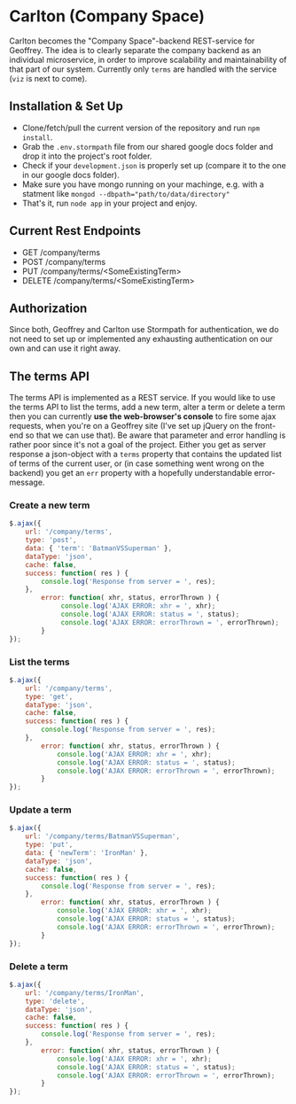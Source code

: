 # Carlton (Company Space)
Carlton becomes the "Company Space"-backend REST-service for Geoffrey.
The idea is to clearly separate the company backend as an individual microservice, in order to
improve scalability and maintainability of that part of our system.
Currently only `terms` are handled with the service (`viz` is next to come).

## Installation & Set Up
* Clone/fetch/pull the current version of the repository and run `npm install`.
* Grab the `.env.stormpath` file from our shared google docs folder and drop it into the project's root folder.
* Check if your `development.json` is properly set up (compare it to the one in our google docs folder).
* Make sure you have mongo running on your machinge, e.g. with a statment like `mongod --dbpath="path/to/data/directory"`
* That's it, run `node app` in your project and enjoy.

## Current Rest Endpoints
* GET /company/terms
* POST /company/terms
* PUT /company/terms/\<SomeExistingTerm>
* DELETE /company/terms/\<SomeExistingTerm>

## Authorization
Since both, Geoffrey and Carlton use Stormpath for authentication, we do not need to set up
or implemented any exhausting authentication on our own and can use it right away.

## The terms API
The terms API is implemented as a REST service.
If you would like to use the terms API to list the terms, add a new term, alter a term or delete a term
then you can currently **use the web-browser's console** to fire some ajax requests, when you're on a
Geoffrey site (I've set up jQuery on the front-end so that we can use that).
Be aware that parameter and error handling is rather poor since it's not a goal of the project.
Either you get as server response a json-object with a `terms` property that contains the updated list of terms
of the current user, or (in case something went wrong on the backend) you get an `err` property with a hopefully
understandable error-message.

### Create a new term
```javascript
$.ajax({
	url: '/company/terms',
	type: 'post',
	data: { 'term': 'BatmanVSSuperman' },
	dataType: 'json',
	cache: false,
	success: function( res ) {
		console.log('Response from server = ', res);
	},
        error: function( xhr, status, errorThrown ) {
             console.log('AJAX ERROR: xhr = ', xhr);
             console.log('AJAX ERROR: status = ', status);
             console.log('AJAX ERROR: errorThrown = ', errorThrown);
        }
});
```

### List the terms
```javascript
$.ajax({
	url: '/company/terms',
	type: 'get',
	dataType: 'json',
	cache: false,
	success: function( res ) {
		console.log('Response from server = ', res);
	},
        error: function( xhr, status, errorThrown ) {
            console.log('AJAX ERROR: xhr = ', xhr);
            console.log('AJAX ERROR: status = ', status);
            console.log('AJAX ERROR: errorThrown = ', errorThrown);
        }
});
```

### Update a term
```javascript
$.ajax({
	url: '/company/terms/BatmanVSSuperman',
	type: 'put',
	data: { 'newTerm': 'IronMan' },
	dataType: 'json',
	cache: false,
	success: function( res ) {
		console.log('Response from server = ', res);
	},
        error: function( xhr, status, errorThrown ) {
            console.log('AJAX ERROR: xhr = ', xhr);
            console.log('AJAX ERROR: status = ', status);
            console.log('AJAX ERROR: errorThrown = ', errorThrown);
        }
});
```

### Delete a term
```javascript
$.ajax({
	url: '/company/terms/IronMan',
	type: 'delete',
	dataType: 'json',
	cache: false,
	success: function( res ) {
		console.log('Response from server = ', res);
	},
        error: function( xhr, status, errorThrown ) {
            console.log('AJAX ERROR: xhr = ', xhr);
            console.log('AJAX ERROR: status = ', status);
            console.log('AJAX ERROR: errorThrown = ', errorThrown);
        }
});
```
